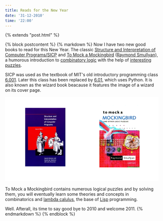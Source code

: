 ```yaml
---
title: Reads for the New Year
date: '31-12-2010'
time: '22:00'
---
```

{% extends "post.html" %}

{% block postcontent %}
{% markdown %}
Now I have two new good books to read for this New Year. The classic [Structure and Interpretation of Computer Programs/SICP](http://mitpress.mit.edu/sicp/full-text/book/book.html) and [To Mock a Mockingbird](http://www.amazon.com/Mock-Mockingbird-Other-Logic-Puzzles/dp/0394534913) ([Raymond Smullyan](http://en.wikipedia.org/wiki/Raymond_Smullyan)), a humorous introduction to [combinatory logic](http://en.wikipedia.org/wiki/Combinatory_logic) with the help of [interesting puzzles](http://www.codinghorror.com/blog/2007/09/classic-computer-science-puzzles.html).

SICP was used as the textbook of MIT's old introductory programming class [6.001](http://sicp.ai.mit.edu/Spring-2007/). Later this class has been replaced by [6.01](http://mit.edu/6.01/mercurial/spring10/www/index.html), which uses Python. It is also known as the wizard book beacause it features the image of a wizard on its cover page.

![Books](/images/posts/2010-12-31-reads-for-the-new-year/books.png)

To Mock a Mockingbird contains numerous logical puzzles and by solving them, you will eventually learn some theories and concepts in combinatorics and [lambda calulus](http://en.wikipedia.org/wiki/Lambda_calculus), the base of [Lisp](http://en.wikipedia.org/wiki/Lisp_programming_language) programming.

Well. Afterall, its time to say good bye to 2010 and welcome 2011.
{% endmarkdown %}
{% endblock %}